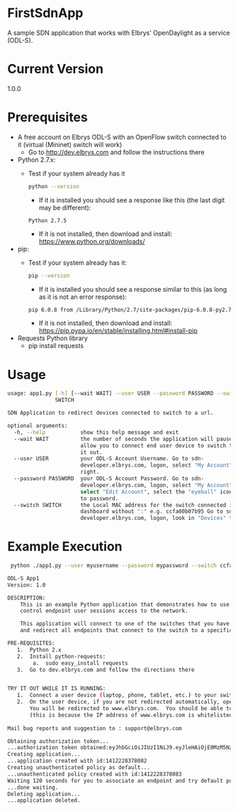 # FirstSdnApp
A sample SDN application that works with Elbrys' OpenDaylight as a service (ODL-S).

# Current Version
1.0.0

# Prerequisites
   - A free account on Elbrys ODL-S with an OpenFlow switch connected to it (virtual (Mininet) switch will work)
       - Go to http://dev.elbrys.com and follow the instructions there
   - Python 2.7.x: 
       - Test if your system already has it

         ```bash
         python --version
         ```
          - If it is installed you should see a response like this (the last digit may be different):

          ```
          Python 2.7.5
          ```
          - If it is not installed, then download and install: https://www.python.org/downloads/
   - pip:  
       - Test if your system already has it:

         ```bash
         pip --version
         ```
         - If it is installed you should see a response similar to this (as long as it is not an error response):

         ```bash
         pip 6.0.8 from /Library/Python/2.7/site-packages/pip-6.0.8-py2.7.egg (python 2.7)
         ```
         - If it is not installed, then download and install:  https://pip.pypa.io/en/stable/installing.html#install-pip
   - Requests Python library
      - pip install requests

# Usage
```bash
usage: app1.py [-h] [--wait WAIT] --user USER --password PASSWORD --switch
               SWITCH

SDN Application to redirect devices connected to switch to a url.

optional arguments:
  -h, --help           show this help message and exit
  --wait WAIT          the number of seconds the application will pause to
                       allow you to connect end user device to switch to try
                       it out.
  --user USER          your ODL-S Account Username. Go to sdn-
                       developer.elbrys.com, logon, select "My Account" in top
                       right.
  --password PASSWORD  your ODL-S Account Password. Go to sdn-
                       developer.elbrys.com, logon, select "My Account",
                       select "Edit Account", select the "eyeball" icon next
                       to password.
  --switch SWITCH      the Local MAC address for the switch connected in ODL-S
                       dashboard without ":" e.g. ccfa00b07b95 Go to sdn-
                       developer.elbrys.com, logon, look in "Devices" table
```

# Example Execution
```bash
 python ./app1.py --user myusername --password mypassword --switch ccfa00b07b95 --wait 120

ODL-S App1
Version: 1.0

DESCRIPTION:
    This is an example Python application that demonstrates how to use Elbrys ODL as a service - ODL-S (dev.elbrys.com) to
    control endpoint user sessions access to the network.

    This application will connect to one of the switches that you have connected in the ODL-S portal (sdn-developer.elbrys.com)
    and redirect all endpoints that connect to the switch to a specific url.

PRE-REQUISITES:
   1.  Python 2.x
   2.  Install python-requests:
        a.  sudo easy_install requests
   3.  Go to dev.elbrys.com and follow the directions there


TRY IT OUT WHILE IT IS RUNNING: 
   1.  Connect a user device (laptop, phone, tablet, etc.) to your switch 
   2.  On the user device, if you are not redirected automatically, open your web browser, browse to a non https url (www.amazon.com).
       You will be redirected to www.elbrys.com.  You should be able to browse to www.elbrys.com
       (this is because the IP address of www.elbrys.com is whitelisted)
 
Mail bug reports and suggestion to : support@elbrys.com

Obtaining authorization token...
...authorization token obtained:eyJhbGciOiJIUzI1NiJ9.eyJleHAiOjE0MzM5NzU3ODEsInN1YiI6IjZmN2Y0NjZlLTZhNDItNGMxMy1iOGFjLTQzMzJlOTljOGZiNiIsImlzcyI6IkFQRSIsInRnZW4iOjEsImlhdCI6MTQzMzg4OTM4MX0.mvjrOCovnY5NMF0Lq9aGY8ZKNT6W_nFWNRru6SieUBI
Creating application...
...application created with id:1412228378082
Creating unauthenticated policy as default...
...unauthenticated policy created with id:1412228378083
Waiting 120 seconds for you to associate an endpoint and try default policy. Open browser try to go to a url...
...done waiting.
Deleting application...
...application deleted.
```

